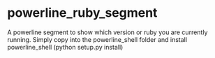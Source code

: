 powerline_ruby_segment
======================

A powerline segment to show which version or ruby you are currently running.
Simply copy into the powerline_shell folder and install powerline_shell (python setup.py install)
